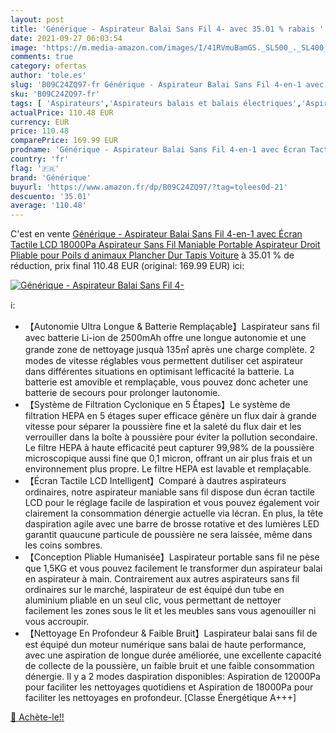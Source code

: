 ```yaml
---
layout: post
title: 'Générique - Aspirateur Balai Sans Fil 4- avec 35.01 % rabais '
date: 2021-09-27 06:03:54
image: 'https://m.media-amazon.com/images/I/41RVmuBamGS._SL500_._SL400_.jpg'
comments: true
category: ofertas
author: 'tole.es'
slug: 'B09C24ZQ97-fr Générique - Aspirateur Balai Sans Fil 4-en-1 avec Écran...'
sku: 'B09C24ZQ97-fr'
tags: [ 'Aspirateurs','Aspirateurs balais et balais électriques','Aspirateurs, entretien des sols et nettoyeurs de vitres','Cuisine et Maison','générique', ]
actualPrice: 110.48 EUR
currency: EUR
price: 110.48
comparePrice: 169.99 EUR
prodname: 'Générique - Aspirateur Balai Sans Fil 4-en-1 avec Écran Tactile LCD  18000Pa Aspirateur Sans Fil Maniable Portable  Aspirateur Droit Pliable pour Poils d animaux  Plancher Dur  Tapis  Voiture'
country: 'fr'
flag: '🇫🇷'
brand: 'Générique'
buyurl: 'https://www.amazon.fr/dp/B09C24ZQ97/?tag=tolees0d-21'
descuento: '35.01'
average: '110.48'
---
```


C'est en vente [Générique - Aspirateur Balai Sans Fil 4-en-1 avec Écran Tactile LCD  18000Pa Aspirateur Sans Fil Maniable Portable  Aspirateur Droit Pliable pour Poils d animaux  Plancher Dur  Tapis  Voiture](https://www.amazon.fr/dp/B09C24ZQ97/?tag=tolees0d-21)  à  35.01 % de réduction, prix final  110.48 EUR (original: 169.99 EUR) ici:

[![Générique - Aspirateur Balai Sans Fil 4-](https://m.media-amazon.com/images/I/41RVmuBamGS._SL500_._SL400_.jpg)](https://www.amazon.fr/dp/B09C24ZQ97/?tag=tolees0d-21)

ℹ️:

- 【Autonomie Ultra Longue & Batterie Remplaçable】Laspirateur sans fil avec batterie Li-ion de 2500mAh offre une longue autonomie et une grande zone de nettoyage jusquà 135㎡ après une charge complète. 2 modes de vitesse réglables vous permettent dutiliser cet aspirateur dans différentes situations en optimisant lefficacité la batterie. La batterie est amovible et remplaçable, vous pouvez donc acheter une batterie de secours pour prolonger lautonomie.
- 【Système de Filtration Cyclonique en 5 Étapes】Le système de filtration HEPA en 5 étages super efficace génère un flux dair à grande vitesse pour séparer la poussière fine et la saleté du flux dair et les verrouiller dans la boîte à poussière pour éviter la pollution secondaire. Le filtre HEPA à haute efficacité peut capturer 99,98% de la poussière microscopique aussi fine que 0,1 micron, offrant un air plus frais et un environnement plus propre. Le filtre HEPA est lavable et remplaçable.
- 【Écran Tactile LCD Intelligent】Comparé à dautres aspirateurs ordinaires, notre aspirateur maniable sans fil dispose dun écran tactile LCD pour le réglage facile de laspiration et vous pouvez également voir clairement la consommation dénergie actuelle via lécran. En plus, la tête daspiration agile avec une barre de brosse rotative et des lumières LED garantit quaucune particule de poussière ne sera laissée, même dans les coins sombres.
- 【Conception Pliable Humanisée】Laspirateur portable sans fil ne pèse que 1,5KG et vous pouvez facilement le transformer dun aspirateur balai en aspirateur à main. Contrairement aux autres aspirateurs sans fil ordinaires sur le marché, laspirateur de est équipé dun tube en aluminium pliable en un seul clic, vous permettant de nettoyer facilement les zones sous le lit et les meubles sans vous agenouiller ni vous accroupir.
- 【Nettoyage En Profondeur & Faible Bruit】Laspirateur balai sans fil de est équipé dun moteur numérique sans balai de haute performance, avec une aspiration de longue durée améliorée, une excellente capacité de collecte de la poussière, un faible bruit et une faible consommation dénergie. Il y a 2 modes daspiration disponibles: Aspiration de 12000Pa pour faciliter les nettoyages quotidiens et Aspiration de 18000Pa pour faciliter les nettoyages en profondeur. [Classe Énergétique A+++]

[🛒 Achète-le!!](https://www.amazon.fr/dp/B09C24ZQ97/?tag=tolees0d-21)
